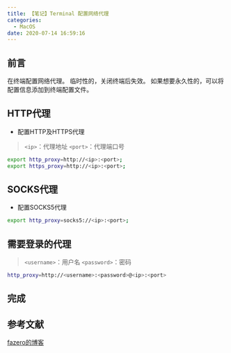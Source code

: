 ```yaml
---
title: 【笔记】Terminal 配置网络代理
categories:
  - MacOS
date: 2020-07-14 16:59:16
---
```


## 前言

在终端配置网络代理。
临时性的，关闭终端后失效。
如果想要永久性的，可以将配置信息添加到终端配置文件。

<!-- more -->

## HTTP代理

- 配置HTTP及HTTPS代理

> `<ip>`：代理地址
> `<port>`：代理端口号

``` sh
export http_proxy=http://<ip>:<port>;
export https_proxy=http://<ip>:<port>;
```

## SOCKS代理

- 配置SOCKS5代理

``` sh
export http_proxy=socks5://<ip>:<port>;
```

## 需要登录的代理

> `<username>`：用户名
> `<password>`：密码

``` sh
http_proxy=http://<username>:<password>@<ip>:<port>
```

## 完成

## 参考文献

[fazero的博客](https://blog.fazero.me/2015/09/15/让终端走代理的几种方法/)

